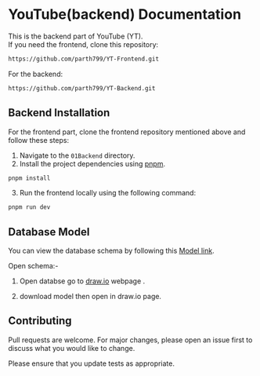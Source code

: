 
# YouTube(backend) Documentation

This is the backend part of YouTube (YT).  
If you need the frontend, clone this repository:

```bash
https://github.com/parth799/YT-Frontend.git
```

For the backend:

```bash
https://github.com/parth799/YT-Backend.git
```

## Backend Installation

For the frontend part, clone the frontend repository mentioned above and follow these steps:

1. Navigate to the `01Backend` directory.
2. Install the project dependencies using [pnpm](https://pnpm.io/installation).

```bash
pnpm install
```

3. Run the frontend locally using the following command:

```bash
pnpm run dev
```

## Database Model

You can view the database schema by following this [Model link](https://drive.google.com/file/d/1Bp_6glzEzTc7x18YOykdYBKD87Ge_qzQ/view?usp=drive_link).

Open schema:-
1. Open databse go to [draw.io](https://app.diagrams.net/?src=about) webpage .

2. download model then open in draw.io page. 

## Contributing

Pull requests are welcome. For major changes, please open an issue first to discuss what you would like to change.

Please ensure that you update tests as appropriate.
